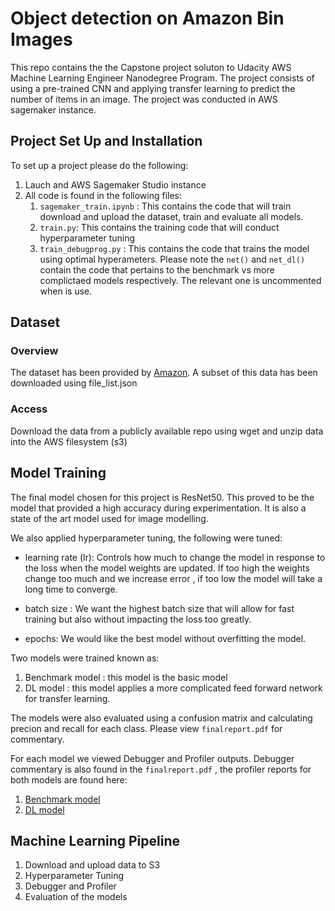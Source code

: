 # Object detection on Amazon Bin Images
This repo contains the the Capstone project soluton to Udacity AWS Machine Learning Engineer Nanodegree Program. The project consists of using a pre-trained CNN and applying transfer learning to predict the number of items in an image. The project was conducted in AWS sagemaker instance.

## Project Set Up and Installation
To set up a project please do the following:
1. Lauch and AWS Sagemaker Studio instance
2. All code is found in the following files: 
    1. `sagemaker_train.ipynb` : This contains the code that will train download and upload the dataset, train and evaluate all models.
    2. `train.py`: This contains the training code that will conduct hyperparameter tuning
    3. `train_debugprog.py` : This contains the code that trains the model using optimal hyperameters. Please note the `net()` and `net_dl()` contain the code that pertains to the benchmark vs more complictaed models respectively. The relevant one is uncommented when is use. 

## Dataset

### Overview
The dataset has been provided by [Amazon](https://registry.opendata.aws/amazon-bin-imagery/). A subset of this data has been downloaded using file_list.json

### Access
Download the data from a publicly available repo using wget and unzip data into the AWS filesystem (s3)

## Model Training

The final model chosen for this project is ResNet50. This proved to be the model that provided a high accuracy during experimentation. It is also a state of the art model used for image modelling. 

We also applied hyperparameter tuning, the following were tuned:
- learning rate (lr): Controls how much to change the model in response to the loss when the model weights are updated. If too high the weights change too much and we increase error , if too low the model will take a long time to converge.

- batch size : We want the highest batch size that will allow for fast training but also without impacting the loss too greatly.

- epochs: We would like the best model without overfitting the model.

Two models were trained known as:
1. Benchmark model : this model is the basic model 
2. DL model : this model applies a more complicated feed forward network for transfer learning. 

The models were also evaluated using a confusion matrix and calculating precion and recall for each class. Please view `finalreport.pdf` for commentary. 

For each model we viewed Debugger and Profiler outputs. Debugger commentary is also found in the `finalreport.pdf` , the profiler reports for both models are found here:
1. [Benchmark model](baselinemodelprofiler/ProfilerReport/profiler-output/profiler-report.html)
2. [DL model](dlmodelprofiler/ProfilerReport/profiler-output/profiler-report.html)

## Machine Learning Pipeline
1. Download and upload data to S3
2. Hyperparameter Tuning
3. Debugger and Profiler
4. Evaluation of the models
 
